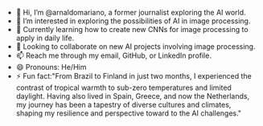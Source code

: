 - 👋 Hi, I’m @arnaldomariano, a former journalist exploring the AI world.
- 👀 I’m interested in exploring the possibilities of AI in image processing.
- 🌱 Currently learning how to create new CNNs for image processing to apply in daily life.
- 💞️ Looking to collaborate on new AI projects involving image processing.
- 📫 Reach me through my email, GitHub, or LinkedIn profile.
- 😄 Pronouns: He/Him
- ⚡ Fun fact:"From Brazil to Finland in just two months, I experienced the contrast of tropical warmth to sub-zero temperatures and limited daylight. Having also lived in Spain,
  Greece, and now the Netherlands, my journey has been a tapestry of diverse cultures and climates, shaping my resilience and perspective toward to the AI challenges."










<!---
arnaldomariano/arnaldomariano is a ✨ special ✨ repository because its `README.md` (this file) appears on your GitHub profile.
You can click the Preview link to take a look at your changes.
--->
